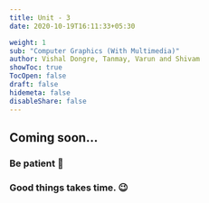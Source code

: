 ```yaml
---
title: Unit - 3
date: 2020-10-19T16:11:33+05:30

weight: 1
sub: "Computer Graphics (With Multimedia)"
author: Vishal Dongre, Tanmay, Varun and Shivam
showToc: true
TocOpen: false
draft: false
hidemeta: false
disableShare: false
---
```


## Coming soon...

### Be patient 🙂

### Good things takes time. 😉

